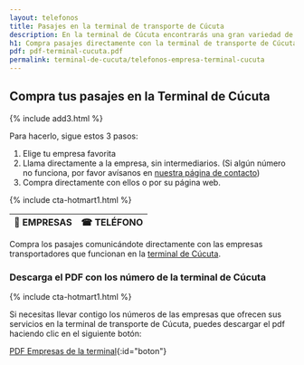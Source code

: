 ```yaml
---
layout: telefonos
title: Pasajes en la terminal de transporte de Cúcuta
description: En la terminal de Cúcuta encontrarás una gran variedad de empresas que ofrecen diferentes opciones y tarifas. Elige la que mejor se adapte a tus necesidades.
h1: Compra pasajes directamente con la terminal de transporte de Cúcuta
pdf: pdf-terminal-cucuta.pdf
permalink: terminal-de-cucuta/telefonos-empresa-terminal-cucuta
---
```

## Compra tus pasajes en la Terminal de Cúcuta

{% include add3.html %}

Para hacerlo, sigue estos 3 pasos:

1. Elige tu empresa favorita
2. Llama directamente a la empresa, sin intermediarios. (Si algún número no funciona, por favor avísanos en [nuestra página de contacto]({{'contacto'|relative_url}}))
3. Compra directamente con ellos o por su página web.

{% include cta-hotmart1.html %}

|🚌 EMPRESAS | ☎ TELÉFONO |
| :--- | :--- |


Compra los pasajes comunicándote directamente con las empresas transportadores que funcionan en la [terminal de Cúcuta]({{'terminal-de-cucuta'|relative_url}} "Terminal de Cúcuta").

### Descarga el PDF con los número de la terminal de Cúcuta

{% include cta-hotmart1.html %}

Si necesitas llevar contigo los números de las empresas que ofrecen sus servicios en la terminal de transporte de Cúcuta, puedes descargar el pdf haciendo clic en el siguiente botón:

[PDF Empresas de la terminal]({{'assets/pdf-terminal-cucuta.pdf'|relative_url}}){:id="boton"}

